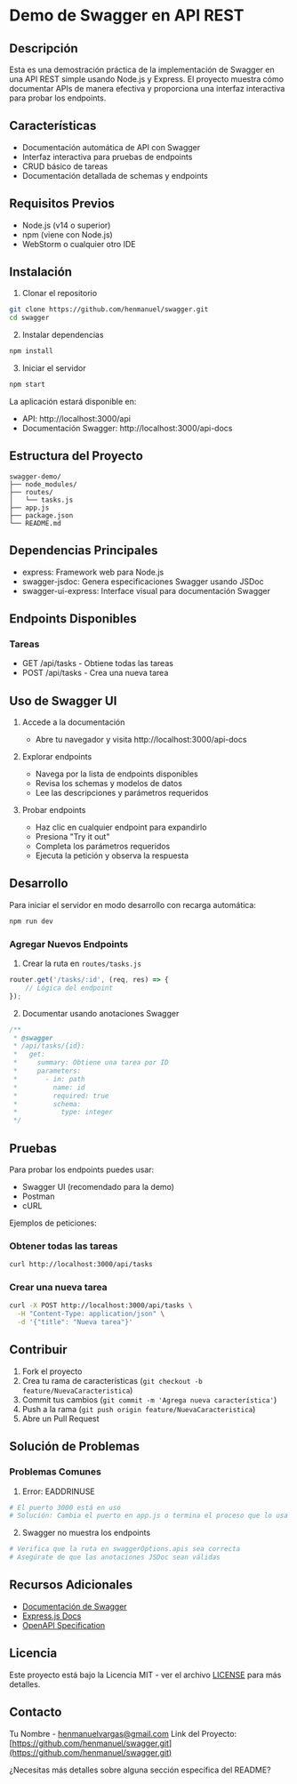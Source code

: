 # Demo de Swagger en API REST

## Descripción
Esta es una demostración práctica de la implementación de Swagger en una API REST simple usando Node.js y Express. El proyecto muestra cómo documentar APIs de manera efectiva y proporciona una interfaz interactiva para probar los endpoints.

## Características
- Documentación automática de API con Swagger
- Interfaz interactiva para pruebas de endpoints
- CRUD básico de tareas
- Documentación detallada de schemas y endpoints

## Requisitos Previos
- Node.js (v14 o superior)
- npm (viene con Node.js)
- WebStorm o cualquier otro IDE

## Instalación

1. Clonar el repositorio
```bash
git clone https://github.com/henmanuel/swagger.git
cd swagger
```

2. Instalar dependencias
```bash
npm install
```

3. Iniciar el servidor
```bash
npm start
```

La aplicación estará disponible en:
- API: http://localhost:3000/api
- Documentación Swagger: http://localhost:3000/api-docs

## Estructura del Proyecto
```
swagger-demo/
├── node_modules/
├── routes/
│   └── tasks.js
├── app.js
├── package.json
└── README.md
```

## Dependencias Principales
- express: Framework web para Node.js
- swagger-jsdoc: Genera especificaciones Swagger usando JSDoc
- swagger-ui-express: Interface visual para documentación Swagger

## Endpoints Disponibles

### Tareas
- GET /api/tasks - Obtiene todas las tareas
- POST /api/tasks - Crea una nueva tarea

## Uso de Swagger UI

1. Accede a la documentación
    - Abre tu navegador y visita http://localhost:3000/api-docs

2. Explorar endpoints
    - Navega por la lista de endpoints disponibles
    - Revisa los schemas y modelos de datos
    - Lee las descripciones y parámetros requeridos

3. Probar endpoints
    - Haz clic en cualquier endpoint para expandirlo
    - Presiona "Try it out"
    - Completa los parámetros requeridos
    - Ejecuta la petición y observa la respuesta

## Desarrollo

Para iniciar el servidor en modo desarrollo con recarga automática:
```bash
npm run dev
```

### Agregar Nuevos Endpoints

1. Crear la ruta en `routes/tasks.js`
```javascript
router.get('/tasks/:id', (req, res) => {
    // Lógica del endpoint
});
```

2. Documentar usando anotaciones Swagger
```javascript
/**
 * @swagger
 * /api/tasks/{id}:
 *   get:
 *     summary: Obtiene una tarea por ID
 *     parameters:
 *       - in: path
 *         name: id
 *         required: true
 *         schema:
 *           type: integer
 */
```

## Pruebas
Para probar los endpoints puedes usar:
- Swagger UI (recomendado para la demo)
- Postman
- cURL

Ejemplos de peticiones:

### Obtener todas las tareas
```bash
curl http://localhost:3000/api/tasks
```

### Crear una nueva tarea
```bash
curl -X POST http://localhost:3000/api/tasks \
  -H "Content-Type: application/json" \
  -d '{"title": "Nueva tarea"}'
```

## Contribuir
1. Fork el proyecto
2. Crea tu rama de características (`git checkout -b feature/NuevaCaracteristica`)
3. Commit tus cambios (`git commit -m 'Agrega nueva característica'`)
4. Push a la rama (`git push origin feature/NuevaCaracteristica`)
5. Abre un Pull Request

## Solución de Problemas

### Problemas Comunes

1. Error: EADDRINUSE
```bash
# El puerto 3000 está en uso
# Solución: Cambia el puerto en app.js o termina el proceso que lo usa
```

2. Swagger no muestra los endpoints
```bash
# Verifica que la ruta en swaggerOptions.apis sea correcta
# Asegúrate de que las anotaciones JSDoc sean válidas
```

## Recursos Adicionales
- [Documentación de Swagger](https://swagger.io/docs/)
- [Express.js Docs](https://expressjs.com/)
- [OpenAPI Specification](https://swagger.io/specification/)

## Licencia
Este proyecto está bajo la Licencia MIT - ver el archivo [LICENSE](LICENSE) para más detalles.

## Contacto
Tu Nombre - [henmanuelvargas@gmail.com](henmanuelvargas@gmail.com)
Link del Proyecto: [https://github.com/henmanuel/swagger.git](https://github.com/henmanuel/swagger.git)

¿Necesitas más detalles sobre alguna sección específica del README?
